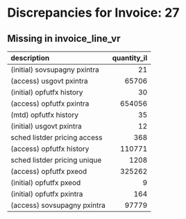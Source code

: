 # Discrepancies for Invoice: 27

## Missing in invoice_line_vr

| description                  |   quantity_il |
|:-----------------------------|--------------:|
| (initial) sovsupagny pxintra |            21 |
| (access) usgovt pxintra      |         65706 |
| (initial) opfutfx history    |            30 |
| (access) opfutfx pxintra     |        654056 |
| (mtd) opfutfx history        |            35 |
| (initial) usgovt pxintra     |            12 |
| sched listder pricing access |           368 |
| (access) opfutfx history     |        110771 |
| sched listder pricing unique |          1208 |
| (access) opfutfx pxeod       |        325262 |
| (initial) opfutfx pxeod      |             9 |
| (initial) opfutfx pxintra    |           164 |
| (access) sovsupagny pxintra  |         97779 |
